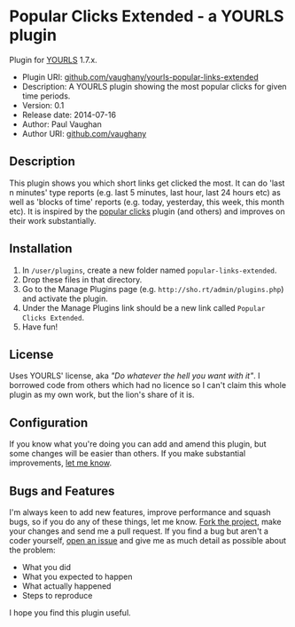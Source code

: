 # Popular Clicks Extended - a YOURLS plugin

Plugin for [YOURLS](http://yourls.org) 1.7.x.

* Plugin URI:       [github.com/vaughany/yourls-popular-links-extended](http://github.com/vaughany/yourls-popular-links-extended)
* Description:      A YOURLS plugin showing the most popular clicks for given time periods.
* Version:          0.1
* Release date:     2014-07-16
* Author:           Paul Vaughan
* Author URI:       [github.com/vaughany](http://github.com/vaughany/)


## Description

This plugin shows you which short links get clicked the most.  It can do 'last n minutes' type reports (e.g. last 5 minutes, last hour, last 24 hours etc) as well as 'blocks of time' reports (e.g. today, yesterday, this week, this month etc).  It is inspired by the [popular clicks](https://github.com/miconda/yourls/) plugin (and others) and improves on their work substantially.


## Installation

1. In `/user/plugins`, create a new folder named `popular-links-extended`.
2. Drop these files in that directory.
3. Go to the Manage Plugins page (e.g. `http://sho.rt/admin/plugins.php`) and activate the plugin.
4. Under the Manage Plugins link should be a new link called `Popular Clicks Extended`.
5. Have fun!


## License

Uses YOURLS' license, aka *"Do whatever the hell you want with it"*.  I borrowed code from others which had no licence so I can't claim this whole plugin as my own work, but the lion's share of it is.


## Configuration

If you know what you're doing you can add and amend this plugin, but some changes will be easier than others. If you make substantial improvements, [let me know](https://github.com/vaughany/yourls-popular-clicks-extended/issues).


## Bugs and Features

I'm always keen to add new features, improve performance and squash bugs, so if you do any of these things, let me know. [Fork the project](https://github.com/vaughany/yourls-popular-clicks-extended/), make your changes and send me a pull request.  If you find a bug but aren't a coder yourself, [open an issue](https://github.com/vaughany/yourls-popular-clicks-extended/issues) and give me as much detail as possible about the problem:

* What you did
* What you expected to happen
* What actually happened
* Steps to reproduce

I hope you find this plugin useful.